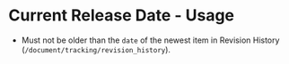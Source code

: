 # Current Release Date - Usage

* Must not be older than the `date` of the newest item in Revision History (`/document/tracking/revision_history`).
